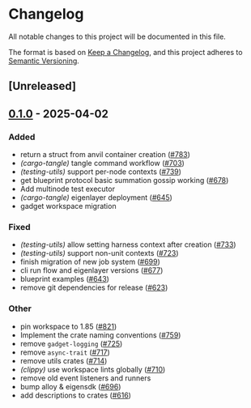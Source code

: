 # Changelog

All notable changes to this project will be documented in this file.

The format is based on [Keep a Changelog](https://keepachangelog.com/en/1.0.0/),
and this project adheres to [Semantic Versioning](https://semver.org/spec/v2.0.0.html).

## [Unreleased]

## [0.1.0](https://github.com/tangle-network/blueprint/releases/tag/blueprint-eigenlayer-testing-utils-v0.1.0) - 2025-04-02

### Added

- return a struct from anvil container creation ([#783](https://github.com/tangle-network/blueprint/pull/783))
- *(cargo-tangle)* tangle command workflow  ([#703](https://github.com/tangle-network/blueprint/pull/703))
- *(testing-utils)* support per-node contexts ([#739](https://github.com/tangle-network/blueprint/pull/739))
- get blueprint protocol basic summation gossip working ([#678](https://github.com/tangle-network/blueprint/pull/678))
- Add multinode test executor
- *(cargo-tangle)* eigenlayer deployment ([#645](https://github.com/tangle-network/blueprint/pull/645))
- gadget workspace migration

### Fixed

- *(testing-utils)* allow setting harness context after creation ([#733](https://github.com/tangle-network/blueprint/pull/733))
- *(testing-utils)* support non-unit contexts ([#723](https://github.com/tangle-network/blueprint/pull/723))
- finish migration of new job system ([#699](https://github.com/tangle-network/blueprint/pull/699))
- cli run flow and eigenlayer versions ([#677](https://github.com/tangle-network/blueprint/pull/677))
- blueprint examples ([#643](https://github.com/tangle-network/blueprint/pull/643))
- remove git dependencies for release ([#623](https://github.com/tangle-network/blueprint/pull/623))

### Other

- pin workspace to 1.85 ([#821](https://github.com/tangle-network/blueprint/pull/821))
- Implement the crate naming conventions ([#759](https://github.com/tangle-network/blueprint/pull/759))
- remove `gadget-logging` ([#725](https://github.com/tangle-network/blueprint/pull/725))
- remove `async-trait` ([#717](https://github.com/tangle-network/blueprint/pull/717))
- remove utils crates ([#714](https://github.com/tangle-network/blueprint/pull/714))
- *(clippy)* use workspace lints globally ([#710](https://github.com/tangle-network/blueprint/pull/710))
- remove old event listeners and runners
- bump alloy & eigensdk ([#696](https://github.com/tangle-network/blueprint/pull/696))
- add descriptions to crates ([#616](https://github.com/tangle-network/blueprint/pull/616))
